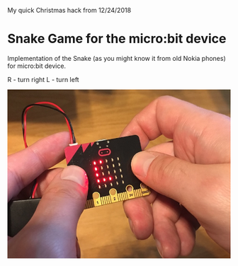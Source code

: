 My quick Christmas hack from 12/24/2018

# Snake Game for the micro:bit device
Implementation of the Snake (as you might know it from old Nokia phones) for micro:bit device.

R - turn right
L - turn left

![snake image](https://github.com/ziky90/microbit_snake/blob/master/images/snake.jpg)
